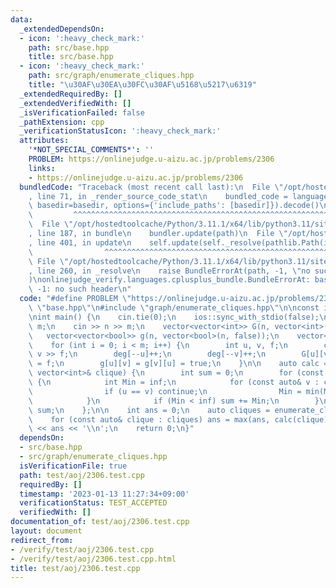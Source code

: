 ```yaml
---
data:
  _extendedDependsOn:
  - icon: ':heavy_check_mark:'
    path: src/base.hpp
    title: src/base.hpp
  - icon: ':heavy_check_mark:'
    path: src/graph/enumerate_cliques.hpp
    title: "\u30AF\u30EA\u30FC\u30AF\u5168\u5217\u6319"
  _extendedRequiredBy: []
  _extendedVerifiedWith: []
  _isVerificationFailed: false
  _pathExtension: cpp
  _verificationStatusIcon: ':heavy_check_mark:'
  attributes:
    '*NOT_SPECIAL_COMMENTS*': ''
    PROBLEM: https://onlinejudge.u-aizu.ac.jp/problems/2306
    links:
    - https://onlinejudge.u-aizu.ac.jp/problems/2306
  bundledCode: "Traceback (most recent call last):\n  File \"/opt/hostedtoolcache/Python/3.11.1/x64/lib/python3.11/site-packages/onlinejudge_verify/documentation/build.py\"\
    , line 71, in _render_source_code_stat\n    bundled_code = language.bundle(stat.path,\
    \ basedir=basedir, options={'include_paths': [basedir]}).decode()\n          \
    \         ^^^^^^^^^^^^^^^^^^^^^^^^^^^^^^^^^^^^^^^^^^^^^^^^^^^^^^^^^^^^^^^^^^^^^^^^^^^^^^^^^\n\
    \  File \"/opt/hostedtoolcache/Python/3.11.1/x64/lib/python3.11/site-packages/onlinejudge_verify/languages/cplusplus.py\"\
    , line 187, in bundle\n    bundler.update(path)\n  File \"/opt/hostedtoolcache/Python/3.11.1/x64/lib/python3.11/site-packages/onlinejudge_verify/languages/cplusplus_bundle.py\"\
    , line 401, in update\n    self.update(self._resolve(pathlib.Path(included), included_from=path))\n\
    \                ^^^^^^^^^^^^^^^^^^^^^^^^^^^^^^^^^^^^^^^^^^^^^^^^^^^^^^^^^\n \
    \ File \"/opt/hostedtoolcache/Python/3.11.1/x64/lib/python3.11/site-packages/onlinejudge_verify/languages/cplusplus_bundle.py\"\
    , line 260, in _resolve\n    raise BundleErrorAt(path, -1, \"no such header\"\
    )\nonlinejudge_verify.languages.cplusplus_bundle.BundleErrorAt: base.hpp: line\
    \ -1: no such header\n"
  code: "#define PROBLEM \"https://onlinejudge.u-aizu.ac.jp/problems/2306\"\n\n#include\
    \ \"base.hpp\"\n#include \"graph/enumerate_cliques.hpp\"\n\nconst int inf = 1e9;\n\
    \nint main() {\n    cin.tie(0);\n    ios::sync_with_stdio(false);\n    int n,\
    \ m;\n    cin >> n >> m;\n    vector<vector<int>> G(n, vector<int>(n, 0));\n \
    \   vector<vector<bool>> g(n, vector<bool>(n, false));\n    vector<int> deg(n);\n\
    \    for (int i = 0; i < m; i++) {\n        int u, v, f;\n        cin >> u >>\
    \ v >> f;\n        deg[--u]++;\n        deg[--v]++;\n        G[u][v] = G[v][u]\
    \ = f;\n        g[u][v] = g[v][u] = true;\n    }\n\n    auto calc = [&](const\
    \ vector<int>& clique) {\n        int sum = 0;\n        for (const auto& u : clique)\
    \ {\n            int Min = inf;\n            for (const auto& v : clique) {\n\
    \                if (u == v) continue;\n                Min = min(Min, G[u][v]);\n\
    \            }\n            if (Min < inf) sum += Min;\n        }\n        return\
    \ sum;\n    };\n\n    int ans = 0;\n    auto cliques = enumerate_cliques(g);\n\
    \    for (const auto& clique : cliques) ans = max(ans, calc(clique));\n    cout\
    \ << ans << '\\n';\n    return 0;\n}"
  dependsOn:
  - src/base.hpp
  - src/graph/enumerate_cliques.hpp
  isVerificationFile: true
  path: test/aoj/2306.test.cpp
  requiredBy: []
  timestamp: '2023-01-13 11:27:34+09:00'
  verificationStatus: TEST_ACCEPTED
  verifiedWith: []
documentation_of: test/aoj/2306.test.cpp
layout: document
redirect_from:
- /verify/test/aoj/2306.test.cpp
- /verify/test/aoj/2306.test.cpp.html
title: test/aoj/2306.test.cpp
---
```

